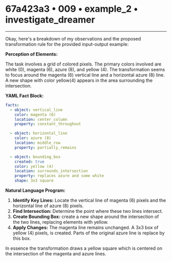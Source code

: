# 67a423a3 • 009 • example_2 • investigate_dreamer

---
Okay, here's a breakdown of my observations and the proposed transformation rule for the provided input-output example:

**Perception of Elements:**

The task involves a grid of colored pixels. The primary colors involved are white (0), magenta (6), azure (8), and yellow (4).  The transformation seems to focus around the magenta (6) vertical line and a horizontal azure (8) line. A new shape with color yellow(4) appears in the area surrounding the intersection.

**YAML Fact Block:**



```yaml
facts:
  - object: vertical_line
    color: magenta (6)
    location: center_column
    property: constant_throughout

  - object: horizontal_line
    color: azure (8)
    location: middle_row
    property: partially_remains

  - object: bounding_box
    created: true
    color: yellow (4)
    location: surrounds_intersection
    property: replaces azure and some white
    shape: 3x3 square
```



**Natural Language Program:**

1.  **Identify Key Lines:** Locate the vertical line of magenta (6) pixels and the horizontal line of azure (8) pixels.
2.  **Find Intersection:** Determine the point where these two lines intersect.
3. **Create Bounding Box:** create a new shape around the intersection of the two lines, replacing elements with yellow.
4.  **Apply Changes:** The magenta line remains unchanged. A 3x3 box of yellow (4) pixels, is created. Parts of the original azure line is replace by this box.

In essence the transformation draws a yellow square which is centered on the intersection of the magenta and azure lines.

